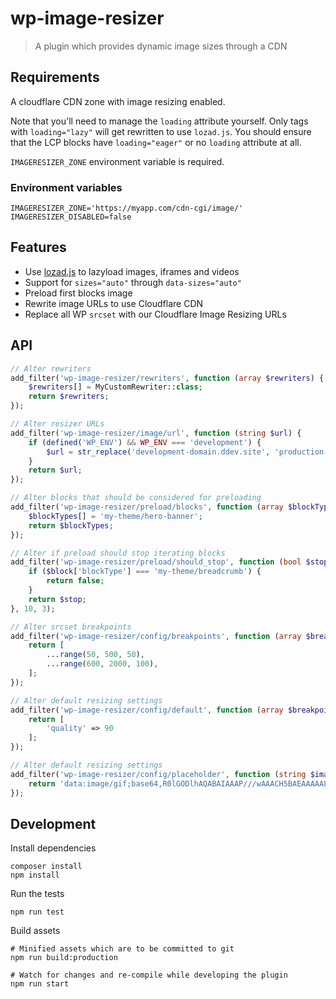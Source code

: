 # wp-image-resizer

> A plugin which provides dynamic image sizes through a CDN

## Requirements

A cloudflare CDN zone with image resizing enabled.

Note that you'll need to manage the `loading` attribute yourself. Only tags with
`loading="lazy"` will get rewritten to use `lozad.js`. You should ensure that
the LCP blocks have `loading="eager"` or no `loading` attribute at all.

`IMAGERESIZER_ZONE` environment variable is required.

### Environment variables

```
IMAGERESIZER_ZONE='https://myapp.com/cdn-cgi/image/'
IMAGERESIZER_DISABLED=false
```

## Features

- Use [lozad.js](https://github.com/ApoorvSaxena/lozad.js/) to lazyload images, iframes and videos
- Support for `sizes="auto"` through `data-sizes="auto"`
- Preload first blocks image
- Rewrite image URLs to use Cloudflare CDN
- Replace all WP `srcset` with our Cloudflare Image Resizing URLs

## API

```php
// Alter rewriters
add_filter('wp-image-resizer/rewriters', function (array $rewriters) {
    $rewriters[] = MyCustomRewriter::class;
    return $rewriters;
});

// Alter resizer URLs
add_filter('wp-image-resizer/image/url', function (string $url) {
    if (defined('WP_ENV') && WP_ENV === 'development') {
        $url = str_replace('development-domain.ddev.site', 'production-domain.com', $url);
    }
    return $url;
});

// Alter blocks that should be considered for preloading
add_filter('wp-image-resizer/preload/blocks', function (array $blockTypes) {
    $blockTypes[] = 'my-theme/hero-banner';
    return $blockTypes;
});

// Alter if preload should stop iterating blocks
add_filter('wp-image-resizer/preload/should_stop', function (bool $stop, array $block, array $blocks) {
    if ($block['blockType'] === 'my-theme/breadcrumb') {
        return false;
    }
    return $stop;
}, 10, 3);

// Alter srcset breakpoints
add_filter('wp-image-resizer/config/breakpoints', function (array $breakpoints) {
    return [
        ...range(50, 500, 50),
        ...range(600, 2000, 100),
    ];
});

// Alter default resizing settings
add_filter('wp-image-resizer/config/default', function (array $breakpoints) {
    return [
        'quality' => 90
    ];
});

// Alter default resizing settings
add_filter('wp-image-resizer/config/placeholder', function (string $image) {
    return 'data:image/gif;base64,R0lGODlhAQABAIAAAP///wAAACH5BAEAAAAALAAAAAABAAEAAAICRAEAOw==';
});
```



## Development

Install dependencies

    composer install
    npm install

Run the tests

    npm run test

Build assets

    # Minified assets which are to be committed to git
    npm run build:production

    # Watch for changes and re-compile while developing the plugin
    npm run start
